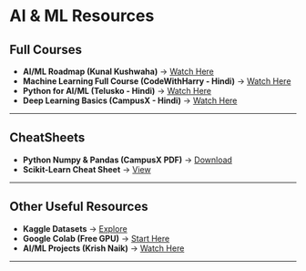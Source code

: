 # AI & ML Resources

## Full Courses
- **AI/ML Roadmap (Kunal Kushwaha)** → [Watch Here](https://youtu.be/V9c0YlHf7xQ)  
- **Machine Learning Full Course (CodeWithHarry - Hindi)** → [Watch Here](https://youtu.be/7eh4d6sabA0)  
- **Python for AI/ML (Telusko - Hindi)** → [Watch Here](https://youtu.be/qwAFL1597eM)  
- **Deep Learning Basics (CampusX - Hindi)** → [Watch Here](https://youtube.com/playlist?list=PLKnIA16_Rmvb1RYR-iTA_hzckHDXlfGoh)  

---

## CheatSheets
- **Python Numpy & Pandas (CampusX PDF)** → [Download](https://github.com/campusx-official)  
- **Scikit-Learn Cheat Sheet** → [View](https://scikit-learn.org/stable/tutorial/machine_learning_map/index.html)  

---

## Other Useful Resources
- **Kaggle Datasets** → [Explore](https://www.kaggle.com/datasets)  
- **Google Colab (Free GPU)** → [Start Here](https://colab.research.google.com/)  
- **AI/ML Projects (Krish Naik)** → [Watch Here](https://www.youtube.com/c/KrishNaik)  

---

